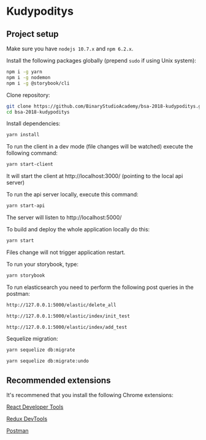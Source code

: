 # Kudypoditys

## Project setup

Make sure you have `nodejs 10.7.x` and `npm 6.2.x`.

Install the following packages globally (prepend `sudo` if using Unix system):
```bash
npm i -g yarn
npm i -g nodemon
npm i -g @storybook/cli
```

Clone repository:
```bash
git clone https://github.com/BinaryStudioAcademy/bsa-2018-kudypoditys.git
cd bsa-2018-kudypoditys
```

Install dependencies:
```bash
yarn install
```

To run the client in a dev mode (file changes will be watched) execute the following command:
```bash
yarn start-client
```
It will start the client at http://localhost:3000/ (pointing to the local api server)

To run the api server locally, execute this command:
```bash
yarn start-api
```
The server will listen to http://localhost:5000/

To build and deploy the whole application locally do this:
```bash
yarn start
```
Files change will not trigger application restart.

To run your storybook, type:
```bash
yarn storybook
```
To run elasticsearch you need to perform the following post queries in the postman:
```bash
http://127.0.0.1:5000/elastic/delete_all
```
```bash
http://127.0.0.1:5000/elastic/index/init_test
```
```bash
http://127.0.0.1:5000/elastic/index/add_test
```

Sequelize migration:
```bash
yarn sequelize db:migrate
```
```bash
yarn sequelize db:migrate:undo
```

## Recommended extensions
It's recommened that you install the following Chrome extensions:

[React Developer Tools](https://chrome.google.com/webstore/detail/react-developer-tools/fmkadmapgofadopljbjfkapdkoienihi?hl=en)

[Redux DevTools](https://chrome.google.com/webstore/detail/redux-devtools/lmhkpmbekcpmknklioeibfkpmmfibljd?hl=en)

[Postman](https://chrome.google.com/webstore/detail/postman/fhbjgbiflinjbdggehcddcbncdddomop?hl=en)
